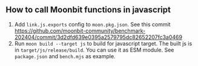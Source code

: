 ## How to call Moonbit functions in javascript

1. Add `link.js.exports` config to `moon.pkg.json`. See this commit https://github.com/moonbit-community/benchmark-202404/commit/3d2dfd639e0395a2579795dc82652207fc3a0469
2. Run `moon build --target js` to build for javascript target. The built js is in `target/js/release/build`. You can use it as ESM module.
   See `package.json` and `bench.mjs` as example.
